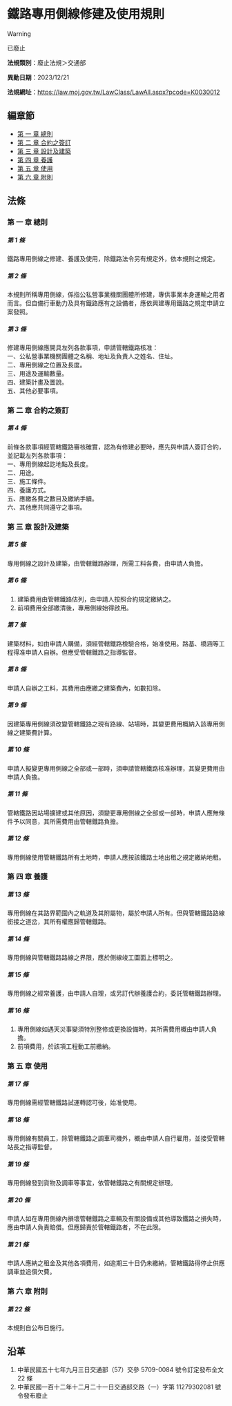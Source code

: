 # 鐵路專用側線修建及使用規則


> [!WARNING]
> 已廢止


**法規類別**：廢止法規＞交通部

**異動日期**：2023/12/21  

**法規網址**：https://law.moj.gov.tw/LawClass/LawAll.aspx?pcode=K0030012


## 編章節
* [第 一 章 總則](#第-一-章-總則)
* [第 二 章 合約之簽訂](#第-二-章-合約之簽訂)
* [第 三 章 設計及建築](#第-三-章-設計及建築)
* [第 四 章 養護](#第-四-章-養護)
* [第 五 章 使用](#第-五-章-使用)
* [第 六 章 附則](#第-六-章-附則)
## 法條
### 第 一 章 總則

##### 第 1 條
鐵路專用側線之修建、養護及使用，除鐵路法令另有規定外，依本規則之規定。

##### 第 2 條
本規則所稱專用側線，係指公私營事業機關團體所修建，專供事業本身運輸之用者而言。但自備行車動力及具有鐵路應有之設備者，應依興建專用鐵路之規定申請立案發照。

##### 第 3 條
修建專用側線應開具左列各款事項，申請管轄鐵路核准：  
一、公私營事業機關團體之名稱、地址及負責人之姓名、住址。  
二、專用側線之位置及長度。  
三、用途及運輸數量。  
四、建築計畫及圖說。  
五、其他必要事項。

### 第 二 章 合約之簽訂

##### 第 4 條
前條各款事項經管轄鐵路審核確實，認為有修建必要時，應先與申請人簽訂合約，並記載左列各款事項：  
一、專用側線起訖地點及長度。  
二、用途。  
三、施工條件。  
四、養護方式。  
五、應繳各費之數目及繳納手續。  
六、其他應共同遵守之事項。

### 第 三 章 設計及建築

##### 第 5 條
專用側線之設計及建築，由管轄鐵路辦理，所需工料各費，由申請人負擔。

##### 第 6 條
1. 建築費用由管轄鐵路估列，由申請人按照合約規定繳納之。
1. 前項費用全部繳清後，專用側線始得啟用。

##### 第 7 條
建築材料，如由申請人購備，須經管轄鐵路檢驗合格，始准使用。路基、橋涵等工程得准申請人自辦。但應受管轄鐵路之指導監督。

##### 第 8 條
申請人自辦之工料，其費用由應繳之建築費內，如數扣除。

##### 第 9 條
因建築專用側線須改變管轄鐵路之現有路線、站場時，其變更費用概納入該專用側線之建築費計算。

##### 第 10 條
申請人擬變更專用側線之全部或一部時，須申請管轄鐵路核准辦理，其變更費用由申請人負擔。

##### 第 11 條
管轄鐵路因站場擴建或其他原因，須變更專用側線之全部或一部時，申請人應無條件予以同意，其所需費用由管轄鐵路負擔。

##### 第 12 條
專用側線使用管轄鐵路所有土地時，申請人應按該鐵路土地出租之規定繳納地租。

### 第 四 章 養護

##### 第 13 條
專用側線在其路界範圍內之軌道及其附屬物，屬於申請人所有。但與管轄鐵路路線銜接之道岔，其所有權應歸管轄鐵路。

##### 第 14 條
專用側線與管轄鐵路路線之界限，應於側線竣工圖面上標明之。

##### 第 15 條
專用側線之經常養護，由申請人自理，或另訂代辦養護合約，委託管轄鐵路辦理。

##### 第 16 條
1. 專用側線如遇天災事變須特別整修或更換設備時，其所需費用概由申請人負擔。
1. 前項費用，於該項工程動工前繳納。

### 第 五 章 使用

##### 第 17 條
專用側線需經管轄鐵路試運轉認可後，始准使用。

##### 第 18 條
專用側線有關員工，除管轄鐵路之調車司機外，概由申請人自行雇用，並接受管轄站長之指導監督。

##### 第 19 條
專用側線發到貨物及調車等事宜，依管轄鐵路之有關規定辦理。

##### 第 20 條
申請人如在專用側線內損壞管轄鐵路之車輛及有關設備或其他導致鐵路之損失時，應由申請人負責賠償。但應歸責於管轄鐵路者，不在此限。

##### 第 21 條
申請人應納之租金及其他各項費用，如逾期三十日仍未繳納，管轄鐵路得停止供應調車並追償欠費。

### 第 六 章 附則

##### 第 22 條
本規則自公布日施行。

## 沿革
1. 中華民國五十七年九月三日交通部（57）交參 5709-0084  號令訂定發布全文 22 條
1. 中華民國一百十二年十二月二十一日交通部交路（一）字第 11279302081  號令發布廢止
